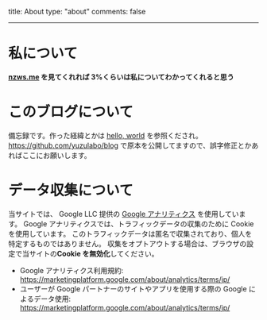 title: About
type: "about"
comments: false

---

# 私について

**[nzws.me](https://nzws.me) を見てくれれば 3%くらいは私についてわかってくれると思う**

# このブログについて

備忘録です。作った経緯とかは [hello, world](/2019/07/hello-world/) を参照くだされ。
https://github.com/yuzulabo/blog で原本を公開してますので、誤字修正とかあればここにお願いします。

# データ収集について

当サイトでは、 Google LLC 提供の [Google アナリティクス](https://analytics.google.com/) を使用しています。
Google アナリティクスでは、トラフィックデータの収集のために Cookie を使用しています。
このトラフィックデータは匿名で収集されており、個人を特定するものではありません。
収集をオプトアウトする場合は、ブラウザの設定で当サイトの**Cookie を無効化**してください。

- Google アナリティクス利用規約: https://marketingplatform.google.com/about/analytics/terms/jp/
- ユーザーが Google パートナーのサイトやアプリを使用する際の Google によるデータ使用: https://marketingplatform.google.com/about/analytics/terms/jp/

